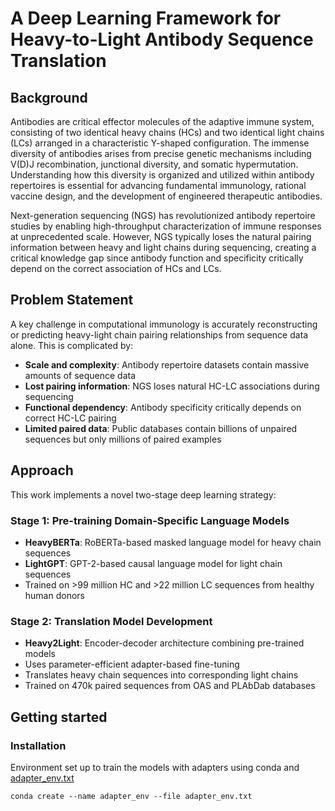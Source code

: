 # A Deep Learning Framework for Heavy-to-Light Antibody Sequence Translation

## Background

Antibodies are critical effector molecules of the adaptive immune system, consisting of two identical heavy chains (HCs) and two identical light chains (LCs) arranged in a characteristic Y-shaped configuration. The immense diversity of antibodies arises from precise genetic mechanisms including V(D)J recombination, junctional diversity, and somatic hypermutation. Understanding how this diversity is organized and utilized within antibody repertoires is essential for advancing fundamental immunology, rational vaccine design, and the development of engineered therapeutic antibodies.

Next-generation sequencing (NGS) has revolutionized antibody repertoire studies by enabling high-throughput characterization of immune responses at unprecedented scale. However, NGS typically loses the natural pairing information between heavy and light chains during sequencing, creating a critical knowledge gap since antibody function and specificity critically depend on the correct association of HCs and LCs.

## Problem Statement

A key challenge in computational immunology is accurately reconstructing or predicting heavy-light chain pairing relationships from sequence data alone. This is complicated by:

- **Scale and complexity**: Antibody repertoire datasets contain massive amounts of sequence data
- **Lost pairing information**: NGS loses natural HC-LC associations during sequencing
- **Functional dependency**: Antibody specificity critically depends on correct HC-LC pairing
- **Limited paired data**: Public databases contain billions of unpaired sequences but only millions of paired examples

## Approach

This work implements a novel two-stage deep learning strategy:

### Stage 1: Pre-training Domain-Specific Language Models
- **HeavyBERTa**: RoBERTa-based masked language model for heavy chain sequences
- **LightGPT**: GPT-2-based causal language model for light chain sequences
- Trained on >99 million HC and >22 million LC sequences from healthy human donors

### Stage 2: Translation Model Development
- **Heavy2Light**: Encoder-decoder architecture combining pre-trained models
- Uses parameter-efficient adapter-based fine-tuning
- Translates heavy chain sequences into corresponding light chains
- Trained on 470k paired sequences from OAS and PLAbDab databases

## Getting started
### Installation  
Environment set up to train the models with adapters using conda and [adapter_env.txt](environments/adapter_env.txt)  
```
conda create --name adapter_env --file adapter_env.txt
```
